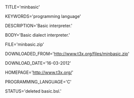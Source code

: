 
TITLE='minbasic'

KEYWORDS='programming language'

DESCRIPTION='Basic interpreter.'

BODY='Basic dialect interpreter.'

FILE='minbasic.zip'

DOWNLOADED_FROM='http://www.t3x.org/files/minbasic.zip'

DOWNLOAD_DATE='16-03-2012'

HOMEPAGE='http://www.t3x.org/'

PROGRAMMING_LANGUAGE='C'

STATUS='deleted basic.bsl.'